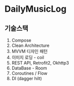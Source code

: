 # DailyMusicLog

## 기술스택
1. Compose 
2. Clean Architecture
2. MVVM 디자인 패턴
3. 이미지 로딩 - coil
4. REST API, Retrofit2, Okhttp3
5. DataBase - Room
6. Coroutines / Flow
7. DI (dagger hilt)
